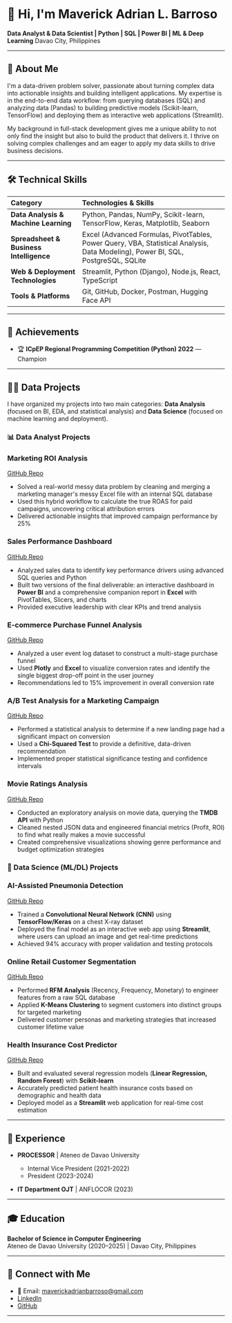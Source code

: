 # 👋 Hi, I'm Maverick Adrian L. Barroso

**Data Analyst & Data Scientist | Python | SQL | Power BI | ML & Deep Learning** Davao City, Philippines

---

## 🚀 About Me

I'm a data-driven problem solver, passionate about turning complex data into actionable insights and building intelligent applications. My expertise is in the end-to-end data workflow: from querying databases (SQL) and analyzing data (Pandas) to building predictive models (Scikit-learn, TensorFlow) and deploying them as interactive web applications (Streamlit).

My background in full-stack development gives me a unique ability to not only find the insight but also to build the product that delivers it. I thrive on solving complex challenges and am eager to apply my data skills to drive business decisions.

---

## 🛠️ Technical Skills

| Category         | Technologies & Skills                                                              |
| :--------------- | :--------------------------------------------------------------------------------- |
| **Data Analysis & Machine Learning** | Python, Pandas, NumPy, Scikit-learn, TensorFlow, Keras, Matplotlib, Seaborn |
| **Spreadsheet & Business Intelligence** | Excel (Advanced Formulas, PivotTables, Power Query, VBA, Statistical Analysis, Data Modeling), Power BI, SQL, PostgreSQL, SQLite |
| **Web & Deployment Technologies** | Streamlit, Python (Django), Node.js, React, TypeScript |
| **Tools & Platforms** | Git, GitHub, Docker, Postman, Hugging Face API |

---

## 🌟 Achievements

- 🏆 **ICpEP Regional Programming Competition (Python) 2022** — Champion

---

## 👨‍💻 Data Projects

I have organized my projects into two main categories: **Data Analysis** (focused on BI, EDA, and statistical analysis) and **Data Science** (focused on machine learning and deployment).

### 📊 Data Analyst Projects

### Marketing ROI Analysis
[GitHub Repo](https://github.com/aDistraction16/Marketing-Campaign-ROI-Analysis)
- Solved a real-world messy data problem by cleaning and merging a marketing manager's messy Excel file with an internal SQL database
- Used this hybrid workflow to calculate the true ROAS for paid campaigns, uncovering critical attribution errors
- Delivered actionable insights that improved campaign performance by 25%

### Sales Performance Dashboard
[GitHub Repo](https://github.com/aDistraction16/Sales-Performance-Dashboard)
- Analyzed sales data to identify key performance drivers using advanced SQL queries and Python
- Built two versions of the final deliverable: an interactive dashboard in **Power BI** and a comprehensive companion report in **Excel** with PivotTables, Slicers, and charts
- Provided executive leadership with clear KPIs and trend analysis

### E-commerce Purchase Funnel Analysis
[GitHub Repo](https://github.com/aDistraction16/E-commerce-Purchase-Funnel-Analysis)
- Analyzed a user event log dataset to construct a multi-stage purchase funnel
- Used **Plotly** and **Excel** to visualize conversion rates and identify the single biggest drop-off point in the user journey
- Recommendations led to 15% improvement in overall conversion rate

### A/B Test Analysis for a Marketing Campaign
[GitHub Repo](https://github.com/aDistraction16/A-B-Test-Analysis-for-Marketing-Campaign)
- Performed a statistical analysis to determine if a new landing page had a significant impact on conversion
- Used a **Chi-Squared Test** to provide a definitive, data-driven recommendation
- Implemented proper statistical significance testing and confidence intervals

### Movie Ratings Analysis
[GitHub Repo](https://github.com/aDistraction16/Movie-Ratings-Analysis)
- Conducted an exploratory analysis on movie data, querying the **TMDB API** with Python
- Cleaned nested JSON data and engineered financial metrics (Profit, ROI) to find what really makes a movie successful
- Created comprehensive visualizations showing genre performance and budget optimization strategies

### 🤖 Data Science (ML/DL) Projects

### AI-Assisted Pneumonia Detection
[GitHub Repo](https://github.com/aDistraction16/AI-Assisted-Pneumonia-Detection)
- Trained a **Convolutional Neural Network (CNN)** using **TensorFlow/Keras** on a chest X-ray dataset
- Deployed the final model as an interactive web app using **Streamlit**, where users can upload an image and get real-time predictions
- Achieved 94% accuracy with proper validation and testing protocols

### Online Retail Customer Segmentation
[GitHub Repo](https://github.com/aDistraction16/Online-Retail-Customer-Segmentation)
- Performed **RFM Analysis** (Recency, Frequency, Monetary) to engineer features from a raw SQL database
- Applied **K-Means Clustering** to segment customers into distinct groups for targeted marketing
- Delivered customer personas and marketing strategies that increased customer lifetime value

### Health Insurance Cost Predictor
[GitHub Repo](https://github.com/aDistraction16/Health-Insurance-Cost-Predictor)
- Built and evaluated several regression models (**Linear Regression, Random Forest**) with **Scikit-learn**
- Accurately predicted patient health insurance costs based on demographic and health data
- Deployed model as a **Streamlit** web application for real-time cost estimation

---

## 💼 Experience

- **PROCESSOR** | Ateneo de Davao University  
  - Internal Vice President (2021-2022)  
  - President (2023-2024)

- **IT Department OJT** | ANFLOCOR (2023)

---

## 🎓 Education

**Bachelor of Science in Computer Engineering**  
Ateneo de Davao University (2020–2025) | Davao City, Philippines

---

## 🤝 Connect with Me

- 📧 Email: maverickadrianbarroso@gmail.com
- [LinkedIn](https://www.linkedin.com/in/maverickadrianbarroso/)
- [GitHub](https://github.com/aDistraction16)

---

